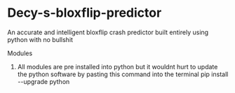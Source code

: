 # Decy-s-bloxflip-predictor
An accurate and intelligent bloxflip crash predictor built entirely using python with no bullshit

Modules

1) All modules are pre installed into python but it wouldnt hurt to update the python software by pasting this command into the terminal pip install --upgrade python 
